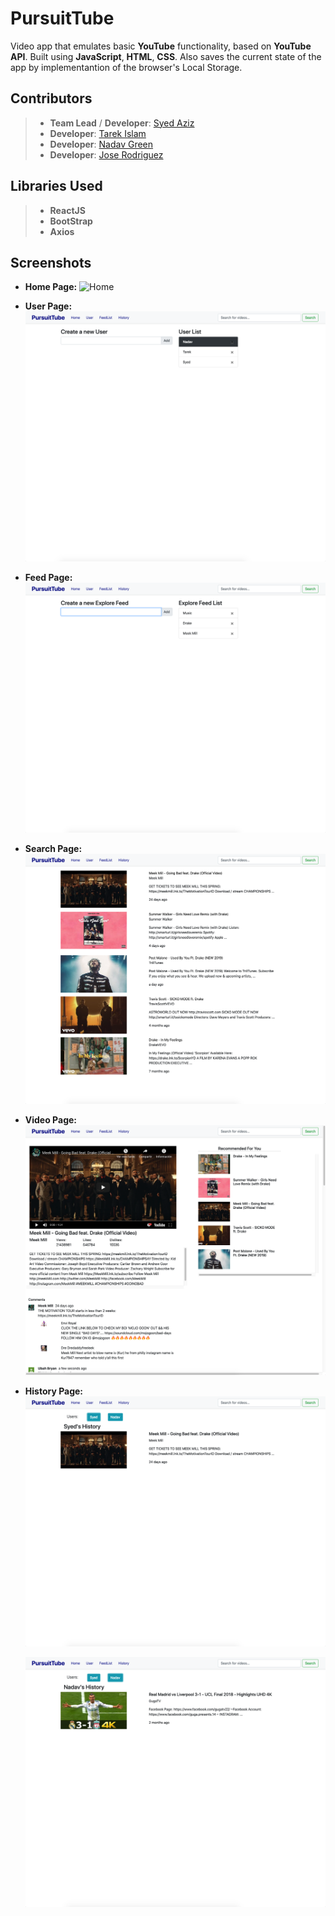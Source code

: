 # PursuitTube

Video app that emulates basic **YouTube** functionality, based on **YouTube API**. Built using **JavaScript**, **HTML**, **CSS**. Also saves the current state of the app by implementantion of the browser's Local Storage.

## Contributors
>* **Team Lead** / **Developer**: [Syed Aziz](https://github.com/syedaziz27)
>* **Developer**: [Tarek Islam](https://github.com/tarekul)
>* **Developer**: [Nadav Green](https://github.com/nadavgreen)
>* **Developer**: [Jose Rodriguez](https://github.com/JayRodrig)

## Libraries Used
> * **ReactJS**
> * **BootStrap**
> * **Axios**

## Screenshots
* **Home Page:**
	![Home](/Users/joserodriguez/Documents/pursuitCore/UNIT4/labs/PursuitTube/assets/homepage.png)
	
* **User Page:**
	![User](./assets/user.png)

* **Feed Page:**
	![Feed](./assets/feed-list.png)
	
* **Search Page:**
	![Search](./assets/active-search.png)
	
* **Video Page:**
	![Video](./assets/vidscreen.png)

* **History Page:**
	![History](./assets/history1.png)
	
	![History2](./assets/history2.png)